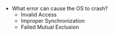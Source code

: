 - What error can cause the OS to crash?
	- Invalid Access
	- Improper Synchronization
	- Failed Mutual Exclusion